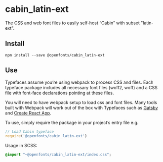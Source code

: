 
# cabin_latin-ext

The CSS and web font files to easily self-host “Cabin” with subset "latin-ext".

## Install

`npm install --save @openfonts/cabin_latin-ext`

## Use

Typefaces assume you’re using webpack to process CSS and files. Each typeface
package includes all necessary font files (woff2, woff) and a CSS file with
font-face declarations pointing at these files.

You will need to have webpack setup to load css and font files. Many tools built
with Webpack will work out of the box with Typefaces such as [Gatsby](https://github.com/gatsbyjs/gatsby)
and [Create React App](https://github.com/facebookincubator/create-react-app).

To use, simply require the package in your project’s entry file e.g.

```javascript
// Load Cabin typeface
require('@openfonts/cabin_latin-ext')
```

Usage in SCSS:
```scss
@import "~@openfonts/cabin_latin-ext/index.css";
```
